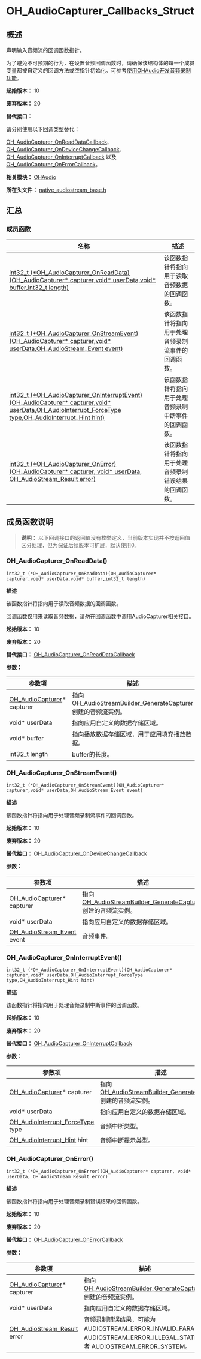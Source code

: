 # OH_AudioCapturer_Callbacks_Struct

## 概述

声明输入音频流的回调函数指针。

为了避免不可预期的行为，在设置音频回调函数时，请确保该结构体的每一个成员变量都被自定义的回调方法或空指针初始化。可参考[使用OHAudio开发音频录制功能](../../media/audio/using-ohaudio-for-recording.md)。

**起始版本：** 10

**废弃版本：** 20

**替代接口：**

请分别使用以下回调类型替代：

[OH_AudioCapturer_OnReadDataCallback](capi-native-audiocapturer-h.md#oh_audiocapturer_onreaddatacallback)、 [OH_AudioCapturer_OnDeviceChangeCallback](capi-native-audiocapturer-h.md#oh_audiocapturer_ondevicechangecallback)、 [OH_AudioCapturer_OnInterruptCallback](capi-native-audiocapturer-h.md#oh_audiocapturer_oninterruptcallback) 以及 [OH_AudioCapturer_OnErrorCallback](capi-native-audiocapturer-h.md#oh_audiocapturer_onerrorcallback)。

**相关模块：** [OHAudio](capi-ohaudio.md)

**所在头文件：** [native_audiostream_base.h](capi-native-audiostream-base-h.md)

## 汇总

### 成员函数

| 名称 | 描述 |
| -- | -- |
| [int32_t (\*OH_AudioCapturer_OnReadData)(OH_AudioCapturer* capturer,void* userData,void* buffer,int32_t length)](#oh_audiocapturer_onreaddata) | 该函数指针将指向用于读取音频数据的回调函数。 |
| [int32_t (\*OH_AudioCapturer_OnStreamEvent)(OH_AudioCapturer* capturer,void* userData,OH_AudioStream_Event event)](#oh_audiocapturer_onstreamevent) | 该函数指针将指向用于处理音频录制流事件的回调函数。 |
| [int32_t (\*OH_AudioCapturer_OnInterruptEvent)(OH_AudioCapturer* capturer,void* userData,OH_AudioInterrupt_ForceType type,OH_AudioInterrupt_Hint hint)](#oh_audiocapturer_oninterruptevent) | 该函数指针将指向用于处理音频录制中断事件的回调函数。 |
| [int32_t (\*OH_AudioCapturer_OnError)(OH_AudioCapturer* capturer, void* userData, OH_AudioStream_Result error)](#oh_audiocapturer_onerror)| 该函数指针将指向用于处理音频录制错误结果的回调函数。 |

## 成员函数说明

> **说明：**
> 以下回调接口的返回值没有枚举定义，当前版本实现并不按返回值区分处理，但为保证后续版本可扩展，默认使用0。

### OH_AudioCapturer_OnReadData()

```
int32_t (*OH_AudioCapturer_OnReadData)(OH_AudioCapturer* capturer,void* userData,void* buffer,int32_t length)
```

**描述**

该函数指针将指向用于读取音频数据的回调函数。

回调函数仅用来读取音频数据，请勿在回调函数中调用AudioCapturer相关接口。

**起始版本：** 10

**废弃版本：** 20

**替代接口：** [OH_AudioCapturer_OnReadDataCallback](capi-native-audiocapturer-h.md#oh_audiocapturer_onreaddatacallback)

**参数：**

| 参数项 | 描述 |
| -- | -- |
| [OH_AudioCapturer](capi-ohaudio-oh-audiocapturerstruct.md)* capturer | 指向[OH_AudioStreamBuilder_GenerateCapturer](capi-native-audiostreambuilder-h.md#oh_audiostreambuilder_generatecapturer)创建的音频流实例。 |
| void* userData | 指向应用自定义的数据存储区域。     |
| void* buffer | 指向播放数据存储区域，用于应用填充播放数据。      |
| int32_t length | buffer的长度。     |

### OH_AudioCapturer_OnStreamEvent()

```
int32_t (*OH_AudioCapturer_OnStreamEvent)(OH_AudioCapturer* capturer,void* userData,OH_AudioStream_Event event)
```

**描述**

该函数指针将指向用于处理音频录制流事件的回调函数。

**起始版本：** 10

**废弃版本：** 20

**替代接口：** [OH_AudioCapturer_OnDeviceChangeCallback](capi-native-audiocapturer-h.md#oh_audiocapturer_ondevicechangecallback)

**参数：**

| 参数项 | 描述 |
| -- | -- |
| [OH_AudioCapturer](capi-ohaudio-oh-audiocapturerstruct.md)* capturer | 指向[OH_AudioStreamBuilder_GenerateCapturer](capi-native-audiostreambuilder-h.md#oh_audiostreambuilder_generatecapturer)创建的音频流实例。 |
| void* userData | 指向应用自定义的数据存储区域。 |
| [OH_AudioStream_Event](capi-native-audiostream-base-h.md#oh_audiostream_event) event | 音频事件。 |

### OH_AudioCapturer_OnInterruptEvent()

```
int32_t (*OH_AudioCapturer_OnInterruptEvent)(OH_AudioCapturer* capturer,void* userData,OH_AudioInterrupt_ForceType type,OH_AudioInterrupt_Hint hint)
```

**描述**

该函数指针将指向用于处理音频录制中断事件的回调函数。

**起始版本：** 10

**废弃版本：** 20

**替代接口：** [OH_AudioCapturer_OnInterruptCallback](capi-native-audiocapturer-h.md#oh_audiocapturer_oninterruptcallback)

**参数：**

| 参数项  | 描述 |
|--| -- |
| [OH_AudioCapturer](capi-ohaudio-oh-audiocapturerstruct.md)* capturer | 指向[OH_AudioStreamBuilder_GenerateCapturer](capi-native-audiostreambuilder-h.md#oh_audiostreambuilder_generatecapturer)创建的音频流实例。 |
| void* userData | 指向应用自定义的数据存储区域。 |
| [OH_AudioInterrupt_ForceType](capi-native-audiostream-base-h.md#oh_audiointerrupt_forcetype) type | 音频中断类型。 |
| [OH_AudioInterrupt_Hint](capi-native-audiostream-base-h.md#oh_audiointerrupt_hint) hint | 音频中断提示类型。 |


### OH_AudioCapturer_OnError()

```
int32_t (*OH_AudioCapturer_OnError)(OH_AudioCapturer* capturer, void* userData, OH_AudioStream_Result error)
```

**描述**

该函数指针将指向用于处理音频录制错误结果的回调函数。

**起始版本：** 10

**废弃版本：** 20

**替代接口：** [OH_AudioCapturer_OnErrorCallback](capi-native-audiocapturer-h.md#oh_audiocapturer_onerrorcallback)

**参数：**

| 参数项  | 描述 |
|--| -- |
| [OH_AudioCapturer](capi-ohaudio-oh-audiocapturerstruct.md)* capturer | 指向[OH_AudioStreamBuilder_GenerateCapturer](capi-native-audiostreambuilder-h.md#oh_audiostreambuilder_generatecapturer)创建的音频流实例。 |
| void* userData | 指向应用自定义的数据存储区域。 |
| [OH_AudioStream_Result](capi-native-audiostream-base-h.md#oh_audiostream_result) error | 音频录制错误结果，可能为AUDIOSTREAM_ERROR_INVALID_PARAM、AUDIOSTREAM_ERROR_ILLEGAL_STATE或者 AUDIOSTREAM_ERROR_SYSTEM。 |

